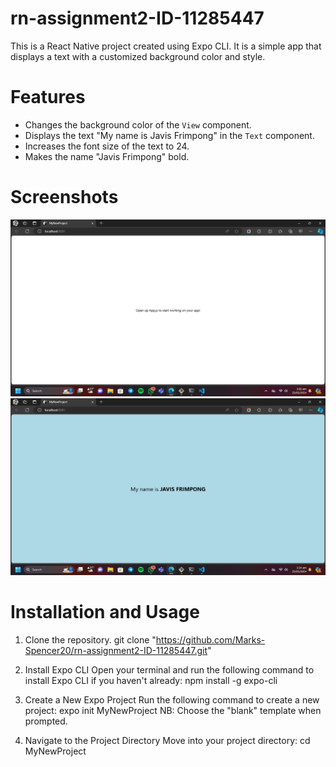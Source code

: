 # rn-assignment2-ID-11285447

This is a React Native project created using Expo CLI. It is a simple app that displays a text with a customized background color and style.


# Features
- Changes the background color of the `View` component.
- Displays the text "My name is Javis Frimpong" in the `Text` component.
- Increases the font size of the text to 24.
- Makes the name "Javis Frimpong" bold.


# Screenshots
![The home screen before styling the text in the 'Text' component. ](screenshots/home_before.png)
![The home screen after styling the text in the 'Text' component.t](screenshots/home_after.png)

# Installation and Usage
1. Clone the repository.
   git clone "https://github.com/Marks-Spencer20/rn-assignment2-ID-11285447.git"

2. Install Expo CLI 
Open your terminal and run the following command to install Expo CLI if you haven't already:
    npm install -g expo-cli

3. Create a New Expo Project
Run the following command to create a new project:
    expo init MyNewProject
NB: Choose the "blank" template when prompted.

4. Navigate to the Project Directory
Move into your project directory:
    cd MyNewProject